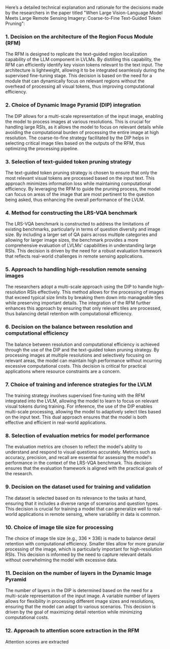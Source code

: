 Here’s a detailed technical explanation and rationale for the decisions made by the researchers in the paper titled "When Large Vision-Language Model Meets Large Remote Sensing Imagery: Coarse-to-Fine Text-Guided Token Pruning":

### 1. Decision on the architecture of the Region Focus Module (RFM)
The RFM is designed to replicate the text-guided region localization capability of the LLM component in LVLMs. By distilling this capability, the RFM can efficiently identify key vision tokens relevant to the text input. The architecture is lightweight, allowing it to be integrated seamlessly during the supervised fine-tuning stage. This decision is based on the need for a module that can dynamically focus on relevant regions without the overhead of processing all visual tokens, thus improving computational efficiency.

### 2. Choice of Dynamic Image Pyramid (DIP) integration
The DIP allows for a multi-scale representation of the input image, enabling the model to process images at various resolutions. This is crucial for handling large RSIs, as it allows the model to focus on relevant details while avoiding the computational burden of processing the entire image at high resolution. The coarse-to-fine strategy facilitated by the DIP helps in selecting critical image tiles based on the outputs of the RFM, thus optimizing the processing pipeline.

### 3. Selection of text-guided token pruning strategy
The text-guided token pruning strategy is chosen to ensure that only the most relevant visual tokens are processed based on the input text. This approach minimizes information loss while maintaining computational efficiency. By leveraging the RFM to guide the pruning process, the model can focus on areas of the image that are most pertinent to the question being asked, thus enhancing the overall performance of the LVLM.

### 4. Method for constructing the LRS-VQA benchmark
The LRS-VQA benchmark is constructed to address the limitations of existing benchmarks, particularly in terms of question diversity and image size. By including a larger set of QA pairs across multiple categories and allowing for larger image sizes, the benchmark provides a more comprehensive evaluation of LVLMs' capabilities in understanding large RSIs. This decision is driven by the need for a robust evaluation framework that reflects real-world challenges in remote sensing applications.

### 5. Approach to handling high-resolution remote sensing images
The researchers adopt a multi-scale approach using the DIP to handle high-resolution RSIs effectively. This method allows for the processing of images that exceed typical size limits by breaking them down into manageable tiles while preserving important details. The integration of the RFM further enhances this approach by ensuring that only relevant tiles are processed, thus balancing detail retention with computational efficiency.

### 6. Decision on the balance between resolution and computational efficiency
The balance between resolution and computational efficiency is achieved through the use of the DIP and the text-guided token pruning strategy. By processing images at multiple resolutions and selectively focusing on relevant areas, the model can maintain high performance without incurring excessive computational costs. This decision is critical for practical applications where resource constraints are a concern.

### 7. Choice of training and inference strategies for the LVLM
The training strategy involves supervised fine-tuning with the RFM integrated into the LVLM, allowing the model to learn to focus on relevant visual tokens during training. For inference, the use of the DIP enables multi-scale processing, allowing the model to adaptively select tiles based on the input text. This dual approach ensures that the model is both effective and efficient in real-world applications.

### 8. Selection of evaluation metrics for model performance
The evaluation metrics are chosen to reflect the model's ability to understand and respond to visual questions accurately. Metrics such as accuracy, precision, and recall are essential for assessing the model's performance in the context of the LRS-VQA benchmark. This decision ensures that the evaluation framework is aligned with the practical goals of the research.

### 9. Decision on the dataset used for training and validation
The dataset is selected based on its relevance to the tasks at hand, ensuring that it includes a diverse range of scenarios and question types. This decision is crucial for training a model that can generalize well to real-world applications in remote sensing, where variability in data is common.

### 10. Choice of image tile size for processing
The choice of image tile size (e.g., 336 × 336) is made to balance detail retention with computational efficiency. Smaller tiles allow for more granular processing of the image, which is particularly important for high-resolution RSIs. This decision is informed by the need to capture relevant details without overwhelming the model with excessive data.

### 11. Decision on the number of layers in the Dynamic Image Pyramid
The number of layers in the DIP is determined based on the need for a multi-scale representation of the input image. A variable number of layers allows for flexibility in processing different image sizes and resolutions, ensuring that the model can adapt to various scenarios. This decision is driven by the goal of maximizing detail retention while minimizing computational costs.

### 12. Approach to attention score extraction in the RFM
Attention scores are extracted